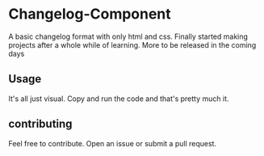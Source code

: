 # Changelog-Component
A basic changelog format with only html and css. Finally started making projects after a whole while of learning. More to be released in the coming days
## Usage
It's all just visual. Copy and run the code and that's pretty much it. 

## contributing
Feel free to contribute. Open an issue or submit a pull request.
